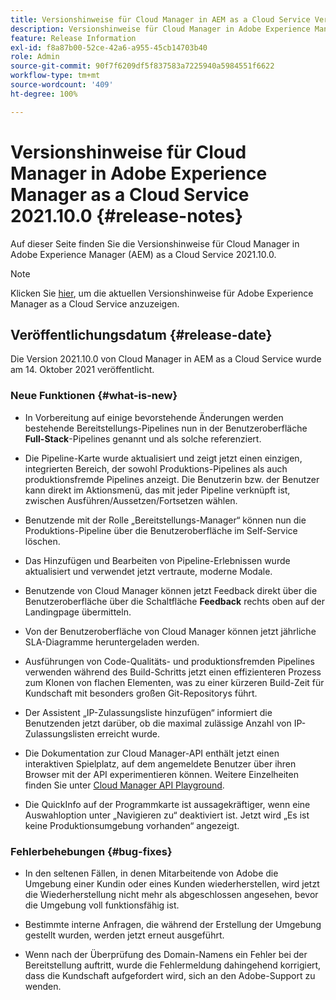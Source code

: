 ```yaml
---
title: Versionshinweise für Cloud Manager in AEM as a Cloud Service Version 2021.10.0
description: Versionshinweise für Cloud Manager in Adobe Experience Manager (AEM) as a Cloud Service Version 2021.10.0
feature: Release Information
exl-id: f8a87b00-52ce-42a6-a955-45cb14703b40
role: Admin
source-git-commit: 90f7f6209df5f837583a7225940a5984551f6622
workflow-type: tm+mt
source-wordcount: '409'
ht-degree: 100%

---
```


# Versionshinweise für Cloud Manager in Adobe Experience Manager as a Cloud Service 2021.10.0 {#release-notes}

Auf dieser Seite finden Sie die Versionshinweise für Cloud Manager in Adobe Experience Manager (AEM) as a Cloud Service 2021.10.0.

>[!NOTE]
>Klicken Sie [hier](https://experienceleague.adobe.com/docs/experience-manager-cloud-service/content/release-notes/release-notes/release-notes-current.html?lang=de), um die aktuellen Versionshinweise für Adobe Experience Manager as a Cloud Service anzuzeigen.

## Veröffentlichungsdatum {#release-date}

Die Version 2021.10.0 von Cloud Manager in AEM as a Cloud Service wurde am 14. Oktober 2021 veröffentlicht.


### Neue Funktionen {#what-is-new}

* In Vorbereitung auf einige bevorstehende Änderungen werden bestehende Bereitstellungs-Pipelines nun in der Benutzeroberfläche **Full-Stack**-Pipelines genannt und als solche referenziert.

* Die Pipeline-Karte wurde aktualisiert und zeigt jetzt einen einzigen, integrierten Bereich, der sowohl Produktions-Pipelines als auch produktionsfremde Pipelines anzeigt. Die Benutzerin bzw. der Benutzer kann direkt im Aktionsmenü, das mit jeder Pipeline verknüpft ist, zwischen Ausführen/Aussetzen/Fortsetzen wählen.

* Benutzende mit der Rolle „Bereitstellungs-Manager“ können nun die Produktions-Pipeline über die Benutzeroberfläche im Self-Service löschen.

* Das Hinzufügen und Bearbeiten von Pipeline-Erlebnissen wurde aktualisiert und verwendet jetzt vertraute, moderne Modale.

* Benutzende von Cloud Manager können jetzt Feedback direkt über die Benutzeroberfläche über die Schaltfläche **Feedback** rechts oben auf der Landingpage übermitteln.

* Von der Benutzeroberfläche von Cloud Manager können jetzt jährliche SLA-Diagramme heruntergeladen werden.

* Ausführungen von Code-Qualitäts- und produktionsfremden Pipelines verwenden während des Build-Schritts jetzt einen effizienteren Prozess zum Klonen von flachen Elementen, was zu einer kürzeren Build-Zeit für Kundschaft mit besonders großen Git-Repositorys führt.

* Der Assistent „IP-Zulassungsliste hinzufügen“ informiert die Benutzenden jetzt darüber, ob die maximal zulässige Anzahl von IP-Zulassungslisten erreicht wurde.

* Die Dokumentation zur Cloud Manager-API enthält jetzt einen interaktiven Spielplatz, auf dem angemeldete Benutzer über ihren Browser mit der API experimentieren können. Weitere Einzelheiten finden Sie unter [Cloud Manager API Playground](https://developer.adobe.com/experience-cloud/cloud-manager/reference/playground/).

* Die QuickInfo auf der Programmkarte ist aussagekräftiger, wenn eine Auswahloption unter „Navigieren zu“ deaktiviert ist. Jetzt wird „Es ist keine Produktionsumgebung vorhanden“ angezeigt.

### Fehlerbehebungen {#bug-fixes}

* In den seltenen Fällen, in denen Mitarbeitende von Adobe die Umgebung einer Kundin oder eines Kunden wiederherstellen, wird jetzt die Wiederherstellung nicht mehr als abgeschlossen angesehen, bevor die Umgebung voll funktionsfähig ist.

* Bestimmte interne Anfragen, die während der Erstellung der Umgebung gestellt wurden, werden jetzt erneut ausgeführt.

* Wenn nach der Überprüfung des Domain-Namens ein Fehler bei der Bereitstellung auftritt, wurde die Fehlermeldung dahingehend korrigiert, dass die Kundschaft aufgefordert wird, sich an den Adobe-Support zu wenden.
